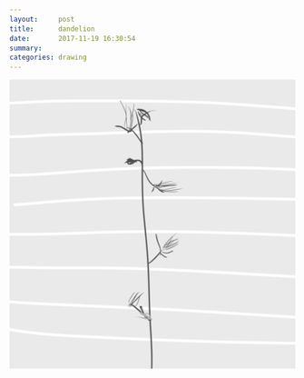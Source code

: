 ```yaml
---
layout:     post
title:      dandelion
date:       2017-11-19 16:30:54
summary:    
categories: drawing
---
```

![dandelion](/images/diary/dandelion.png "in winter")
